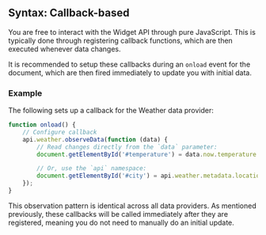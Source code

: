 ## Syntax: Callback-based

You are free to interact with the Widget API through pure JavaScript. This is typically done through registering callback functions, which are then executed whenever data changes.

It is recommended to setup these callbacks during an `onload` event for the document, which are then fired immediately to update you with initial data.

### Example

The following sets up a callback for the Weather data provider:

```js
function onload() {
    // Configure callback
    api.weather.observeData(function (data) {
        // Read changes directly from the `data` parameter:
        document.getElementById('#temperature') = data.now.temperature.current;

        // Or, use the `api` namespace:
        document.getElementById('#city') = api.weather.metadata.location.city;
    });
}
```

This observation pattern is identical across all data providers. As mentioned previously, these callbacks will be called immediately after they are registered, meaning you do not need to manually do an initial update.
